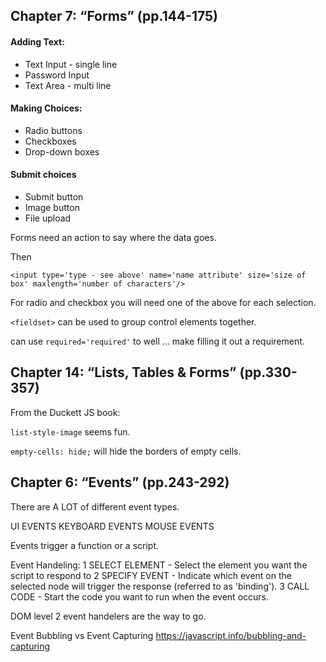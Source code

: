
## Chapter 7: “Forms” (pp.144-175)

#### Adding Text:
* Text Input - single line
* Password Input
* Text Area - multi line

#### Making Choices:
* Radio buttons
* Checkboxes
* Drop-down boxes

#### Submit choices
* Submit button
* Image button
* File upload 

Forms need an action to say where the data goes.

Then

`<input type='type - see above' name='name attribute' size='size of box' maxlength='number of characters'/>`

For radio and checkbox you will need one of the above for each selection.

`<fieldset>` can be used to group control elements together.

can use `required='required'` to well ... make filling it out a requirement.

## Chapter 14: “Lists, Tables & Forms” (pp.330-357)
From the Duckett JS book:

`list-style-image` seems fun.

`empty-cells: hide;` will hide the borders of empty cells.

## Chapter 6: “Events” (pp.243-292)

There are A LOT of different event types.

UI EVENTS
KEYBOARD EVENTS
MOUSE EVENTS

Events trigger a function or a script.

Event Handeling:
1 SELECT ELEMENT - Select the element you want the script to respond to
2 SPECIFY EVENT - Indicate which event on the selected node will trigger the response (referred to as 'binding').
3 CALL CODE - Start the code you want to run when the event occurs.

DOM level 2 event handelers are the way to go.

Event Bubbling vs Event Capturing
https://javascript.info/bubbling-and-capturing




